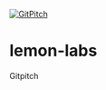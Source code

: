 [![GitPitch](https://gitpitch.com/assets/badge.svg)](https://gitpitch.com/tyson-swetnam/lemon-labs/master) 

# lemon-labs
Gitpitch
